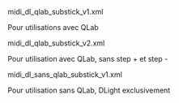 midi_dl_qlab_substick_v1.xml

Pour utilisations avec QLab

midi_dl_qlab_substick_v2.xml

Pour utilisation avec QLab, sans step + et step -

midi_dl_sans_qlab_substick_v1.xml

Pour utilisation sans QLab, DLight exclusivement
